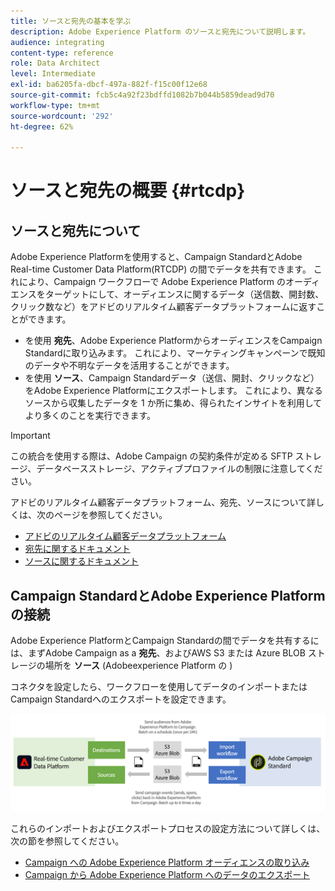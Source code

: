 ```yaml
---
title: ソースと宛先の基本を学ぶ
description: Adobe Experience Platform のソースと宛先について説明します。
audience: integrating
content-type: reference
role: Data Architect
level: Intermediate
exl-id: ba6205fa-dbcf-497a-882f-f15c00f12e68
source-git-commit: fcb5c4a92f23bdffd1082b7b044b5859dead9d70
workflow-type: tm+mt
source-wordcount: '292'
ht-degree: 62%

---
```


# ソースと宛先の概要 {#rtcdp}

## ソースと宛先について

Adobe Experience Platformを使用すると、Campaign StandardとAdobe Real-time Customer Data Platform(RTCDP) の間でデータを共有できます。 これにより、Campaign ワークフローで Adobe Experience Platform のオーディエンスをターゲットにして、オーディエンスに関するデータ（送信数、開封数、クリック数など）をアドビのリアルタイム顧客データプラットフォームに返すことができます。

* を使用 **宛先**、Adobe Experience PlatformからオーディエンスをCampaign Standardに取り込みます。 これにより、マーケティングキャンペーンで既知のデータや不明なデータを活用することができます。
* を使用 **ソース**、Campaign Standardデータ（送信、開封、クリックなど）をAdobe Experience Platformにエクスポートします。 これにより、異なるソースから収集したデータを 1 か所に集め、得られたインサイトを利用してより多くのことを実行できます。


>[!IMPORTANT]
>
>この統合を使用する際は、Adobe Campaign の契約条件が定める SFTP ストレージ、データベースストレージ、アクティブプロファイルの制限に注意してください。

アドビのリアルタイム顧客データプラットフォーム、宛先、ソースについて詳しくは、次のページを参照してください。

* [アドビのリアルタイム顧客データプラットフォーム](https://experienceleague.adobe.com/docs/experience-platform/rtcdp/overview.html?lang=ja)
* [宛先に関するドキュメント](https://experienceleague.adobe.com/docs/experience-platform/destinations/home.html?lang=ja)
* [ソースに関するドキュメント](https://experienceleague.adobe.com/docs/experience-platform/sources/home.html?lang=ja)

## Campaign StandardとAdobe Experience Platformの接続

Adobe Experience PlatformとCampaign Standardの間でデータを共有するには、まずAdobe Campaign as a **宛先**、およびAWS S3 または Azure BLOB ストレージの場所を **ソース** (Adobeexperience Platform の )

コネクタを設定したら、ワークフローを使用してデータのインポートまたはCampaign Standardへのエクスポートを設定できます。

![](assets/rtcdp-schema.png)

これらのインポートおよびエクスポートプロセスの設定方法について詳しくは、次の節を参照してください。

* [Campaign への Adobe Experience Platform オーディエンスの取り込み](../../integrating/using/ingest-aep-data.md)
* [Campaign から Adobe Experience Platform へのデータのエクスポート](../../integrating/using/export-campaign-data.md)
